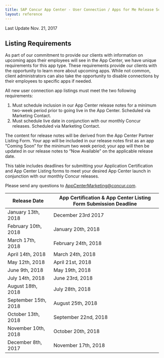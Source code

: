 ```yaml
---
title: SAP Concur App Center - User Connection / Apps for Me Release Schedule
layout: reference
---
```


Last Update Nov. 21, 2017

## Listing Requirements

As part of our commitment to provide our clients with information on upcoming apps their employees will see in the App Center, we have unique requirements for this app type. These requirements provide our clients with the opportunity to learn more about upcoming apps. While not common, client administrators can also take the opportunity to disable connections by their employees to specific apps if needed.

All new user connection app listings must meet the two following requirements:

1. Must schedule inclusion in our App Center release notes for a minimum two-week period prior to going live in the App Center. Scheduled via Marketing Contact.
1. Must schedule live date in conjunction with our monthly Concur releases. Scheduled via Marketing Contact.

The content for release notes will be derived from the App Center Partner Listing Form. Your app will be included in our release notes first as an app “Coming Soon” for the minimum two week period; your app will then be updated in our release notes to “Now Available” on the applicable release date.

This table includes deadlines for submitting your Application Certification and App Center Listing forms to meet your desired App Center launch in conjunction with our monthly Concur releases.

Please send any questions to AppCenterMarketing@concur.com.

Release Date|App Certification & App Center Listing Form Submission Deadline
---|---
January 13th, 2018|December 23rd 2017
February 10th, 2018|January 20th, 2018
March 17th, 2018|February 24th, 2018
April 14th, 2018|March 24th, 2018
May 12th, 2018|April 21st, 2018
June 9th, 2018|May 19th, 2018
July 14th, 2018|June 23rd, 2018
August 18th, 2018|July 28th, 2018
September 15th, 2018|August 25th, 2018
October 13th, 2018|September 22nd, 2018
November 10th, 2018|October 20th, 2018
December 8th, 2017|November 17th, 2018
